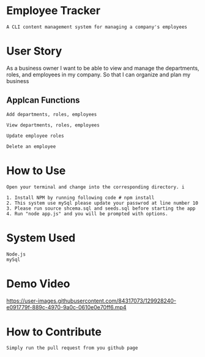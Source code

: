 



# Employee Tracker
    A CLI content management system for managing a company's employees

# User Story
As a business owner  I want to be able to view and manage the departments, roles, and employees in my company. So that I can organize and plan my business

## Applcan Functions

    Add departments, roles, employees

    View departments, roles, employees

    Update employee roles

    Delete an employee

# How to Use
    Open your terminal and change into the corresponding directory. i
    
    1. Install NPM by running following code # npm install
    2. This system use mySql please update your passwrod at line number 10
    3. Please run source shcema.sql and seeds.sql before starting the app
    4. Run "node app.js" and you will be prompted with options.
   
    
# System Used
    Node.js
    mySql

# Demo Video
 https://user-images.githubusercontent.com/84317073/129928240-e091779f-889c-4970-9a0c-0610e0e70ff6.mp4

# How to Contribute 
    Simply run the pull request from you github page

    
